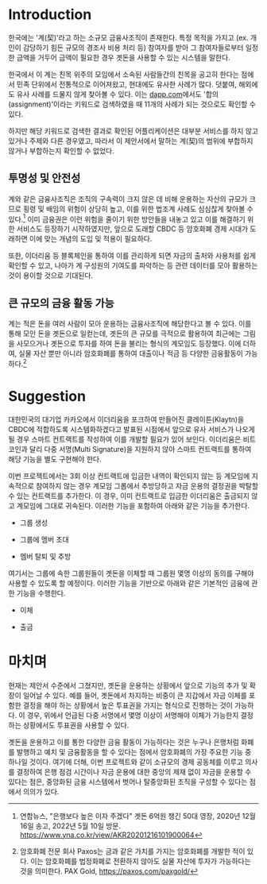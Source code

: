 Introduction
============

한국에는 '계(契)'라고 하는 소규모 금융사조직이 존재한다. 특정 목적을
가지고 (ex. 개인이 감당하기 힘든 규모의 경조사 비용 처리 등) 참여자를
받아 그 참여자들로부터 일정한 금액을 거두어 금액이 필요한 경우 곗돈을
사용할 수 있는 시스템을 말한다.

한국에서 이 계는 친목 위주의 모임에서 소속된 사람들간의 친목을 공고히
한다는 점에서 민족 단위에서 전통적으로 이어져왔고, 현대에도 유사한
사례가 많다. 덧붙여, 해외에도 유사 사례를 드물지 않게 찾아볼 수 있다.
이는 [dapp.com](dapp.com)에서도 '합의(assignment)'이라는 키워드로
검색하였을 때 11개의 사례가 되는 것으로도 확인할 수 있다.

하지만 해당 키워드로 검색한 결과로 확인된 어플리케이션은 대부분 서비스를
하지 않고 있거나 주제와 다른 경우였고, 따라서 이 제안서에서 말하는
계(契)의 범위에 부합하지 않거나 부합하는지 확인할 수 없었다.

투명성 및 안전성
----------------

계와 같은 금융사조직은 조직의 구속력이 크지 않은 데 비해 운용하는 자산의
규모가 크므로 횡령 및 배임의 위험이 상당히 높고, 이를 위한 법조계 사례도
심심찮게 찾아볼 수 있다.[^1] 이미 금융권은 이런 위험을 줄이기 위한
방안들을 내놓고 있고 이를 해결하기 위한 서비스도 등장하기 시작하였지만,
앞으로 도래할 CBDC 등 암호화폐 경제 시대가 도래하면 이에 맞는 개념의
도입 및 적용이 필요하다.

또한, 이더리움 등 블록체인을 통하여 이를 관리하게 되면 자금의 출처와
사용처를 쉽게 확인할 수 있고, 나아가 계 구성원의 기여도를 파악하는 등
관련 데이터를 모아 활용하는 것이 용이할 것으로 기대된다.

큰 규모의 금융 활동 가능
------------------------

계는 적은 돈을 여러 사람이 모아 운용하는 금융사조직에 해당한다고 볼 수
있다. 이를 통해 모인 돈을 곗돈으로 일컫는데, 곗돈의 큰 규모를 극적으로
활용하여 최근에는 그림을 사모으거나 곗돈으로 투자를 하여 돈을 불리는
형식의 계모임도 등장했다. 이에 더하여, 실물 자산 뿐만 아니라 암호화폐를
통하여 대출이나 적금 등 다양한 금융활동이 가능하다.[^2]

Suggestion
==========

대한민국의 대기업 카카오에서 이더리움을 포크하여 만들어진
클레이튼(Klaytn)을 CBDC에 적합하도록 시스템화하겠다고 발표된 시점에서
앞으로 유사 서비스가 나오게 될 경우 스마트 컨트랙트를 작성하여 이를
개발할 필요가 있어 보인다. 이더리움은 비트코인과 달리 다중 서명(Multi
Signature)을 지원하지 않아 스마트 컨트랙트를 통하여 해당 기능을 별도
구현해야 한다.

이번 프로젝트에서는 3회 이상 컨트랙트에 입금한 내역이 확인되지 않는 등
계모임에 지속적으로 참여하지 않는 경우 계모임 그롭에서 추방당하고 자금
운용의 결정권을 박탈할 수 있는 컨트랙트를 추가한다. 이 경우, 이미
컨트랙트로 입금한 이더리움은 출금되지 않고 계모임에 그대로 귀속된다.
이러한 기능을 포함하여 아래와 같은 기능을 추가한다.

-   그룹 생성

-   그룹에 멤버 초대

-   멤버 탈퇴 및 추방

여기서는 그룹에 속한 그룹원들이 곗돈을 이체할 때 그룹원 몇명 이상의
동의를 구해야 사용할 수 있도록 할 예정이다. 이러한 기능을 기반으로
아래와 같은 기본적인 금융에 관한 기능을 수행한다.

-   이체

-   출금

마치며
======

현재는 제안서 수준에서 그쳤지만, 곗돈을 운용하는 상황에서 앞으로 기능의
추가 및 확장이 일어날 수 있다. 예를 들어, 곗돈에서 차지하는 비중이 큰
지갑에서 자금 이체를 포함한 결정을 해야 하는 상황에서 높은 투표권을
가지는 형식으로 진행하는 것이 가능하다. 이 경우, 위에서 언급된 다중
서명에서 몇명 이상이 서명해야 이체가 가능한지 결정하는 상황에서도
투표권을 사용할 수 있다.

곗돈을 운용하고 이를 통한 다양한 금융 활동이 가능하다는 것은 누구나
은행처럼 화폐를 발행하고 예치 및 금융활동을 할 수 있다는 점에서
암호화폐의 가장 주요한 기능 중 하나일 것이다. 여기에 더해, 이번
프로젝트와 같이 소규모의 경제 공동체를 이루고 의사를 결정하여 은행 점검
시간이나 자금 운용에 대한 중앙의 제재 없이 자금을 운용할 수 있다는 점은,
중앙화된 금융 시스템에서 벗어나 탈중앙화된 조직을 구성할 수 있다는
점에서 의의가 있다.

[^1]: 연합뉴스, "은행보다 높은 이자 주겠다" 곗돈 6억원 챙긴 50대 영장,
    2020년 12월 16일 송고, 2022년 5월 10일 방문.
    <https://www.yna.co.kr/view/AKR20201216101900064>

[^2]: 암호화폐 전문 회사 Paxos는 금과 같은 가치를 가지는 암호화폐를
    개발한 적이 있다. 이는 암호화폐를 법정화폐로 전환하지 않아도 실물
    자산에 투자가 가능하다는 것을 의미한다. PAX Gold,
    <https://paxos.com/paxgold/>
